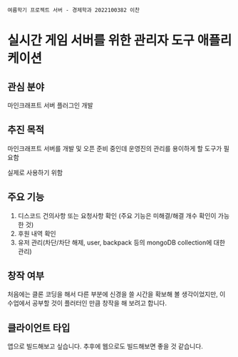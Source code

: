    여름학기 프로젝트 서버 - 경제학과 2022100382 이찬
# 실시간 게임 서버를 위한 관리자 도구 애플리케이션

## 관심 분야

마인크래프트 서버 플러그인 개발

## 추진 목적

마인크래프트 서버를 개발 및 오픈 준비 중인데 운영진의 관리를 용이하게 할 도구가 필요함

실제로 사용하기 위함

## 주요 기능

1. 디스코드 건의사항 또는 요청사항 확인 (주요 기능은 미해결/해결 개수 확인이 가능한 것)
2. 후원 내역 확인
3. 유저 관리(차단/차단 해제, user, backpack 등의 mongoDB collection에 대한 관리)

## 창작 여부

처음에는 클론 코딩을 해서 다른 부분에 신경을 쓸 시간을 확보해 볼 생각이었지만, 이 수업에서 공부할 것이 플러터인 만큼 창작을 해 보려고 합니다.

## 클라이언트 타입

앱으로 빌드해보고 싶습니다. 추후에 웹으로도 빌드해보면 좋을 것 같습니다.

